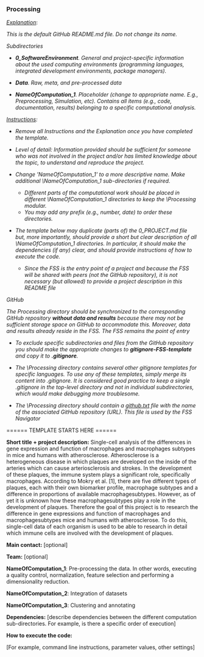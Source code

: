 ### Processing



<u>*Explanation*</u>:

*This is the default GitHub README.md file. Do not change its name.*



*Subdirectories*

* ***0_SoftwareEnvironment**.  General and project-specific information about the used computing environments (programming languages, integrated development environments, package managers).*

* ***Data**. Raw, meta, and pre-processed data*

* ***NameOfComputation_1**.  Placeholder (change to appropriate name. E.g., Preprocessing, Simulation, etc). Contains all items (e.g., code, documentation, results) belonging to a specific computational analysis.*

  

*<u>Instructions</u>:* 

* *Remove all Instructions and the Explanation once you have completed the template.*

* *Level of detail: Information provided should be sufficient for someone who was not involved in the project and/or has limited knowledge about the topic,  to understand and reproduce the project.* 

  

* *Change 'NameOfComputation_1' to a more descriptive name. Make additional \NameOfComputation_1 sub-directories if required.*
  
  * *Different parts of the computational work should be placed in different \NameOfComputation_1 directories to keep the \Processing modular.* 
  * *You may add any prefix (e.g., number, date) to order these directories.*



* *The template below may duplicate (parts of) the 0_PROJECT.md file but, more importantly, should provide a short but clear description of all \NameOfComputation_1 directories. In particular, it should make the dependencies (if any) clear, and should provide instructions of how to execute the code.* 
  * *Since the FSS is the entry point of a project and because the FSS will be shared with peers (not the GitHub repository), it is not necessary (but allowed) to provide a project description in this README file*



*GitHub*

*The Processing directory should be synchronized to the corresponding GitHub repository **without data and results** because there may not be sufficient storage space on GitHub to accommodate this.  Moreover, data and results already reside in the FSS. The FSS remains the point of entry*

* *To exclude specific subdirectories and files from the GitHub repository you should make the appropriate changes to **gitignore-FSS-template** and copy it to **.gitignore**.* 
* *The \Processing directory contains several other gitignore templates for specific languages. To use any of these templates, simply merge its content into .gitignore.  It is considered good practice to keep a single .gitignore in the top-level directory and not in individual subdirectories, which would make debugging more troublesome.*

* *The \Processing directory should contain a <u>github.txt</u> file with the name of  the associated GitHub repository (URL). This file is used by the FSS Navigator*



====== TEMPLATE STARTS HERE ======

**Short title + project description:** Single-cell analysis of the differences in gene expression and function of macrophages and macrophages subtypes in mice and humans with atherosclerose. Atherosclerose is a heterogeneous disease in which plaques are developed on the inside of the arteries which can cause arteriosclerosis and strokes. In the development of these plaques, the immune system plays a significant role, specifically macrophages. According to Mokry et al. [1], there are five different types of plaques, each with their own biomarker profile, macrophage subtypes and a difference in proportions of available macrophagesubtypes. However, as of yet it is unknown how these macrophagesubtypes play a role in the development of plaques. Therefore the goal of this project is to research the difference in gene expressions and function of macrophages and macrophagesubtypes mice and humans with atherosclerose. To do this, single-cell data of each organism is used to be able to research in detail which immune cells are involved with the development of plaques. 


**Main contact:** [optional]

**Team:** [optional]



**NameOfComputation_1**:  Pre-processing the data. In other words, executing a quality control, normalization, feature selection and performing a dimensionality reduction. 

**NameOfComputation_2**:  Integration of datasets

**NameOfComputation_3**:  Clustering and annotating



**Dependencies:** [describe dependencies between the different computation sub-directories. For example, is there a specific order of execution]



**How to execute the code:**

[For example, command line instructions, parameter values, other settings]
